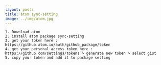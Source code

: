 ```yaml
---
layout: posts
title: atom sync-setting
image: ../img/atom.jpg
---
```


    1. Download atom
    2. install atom package sync-setting
    3. get your token here : https://github.atom.io/auth/github_package/token
    4. get your personal access token here :  https://github.com/settings/tokens > generate new token > select gist
    5. copy your token and add it to package setting
